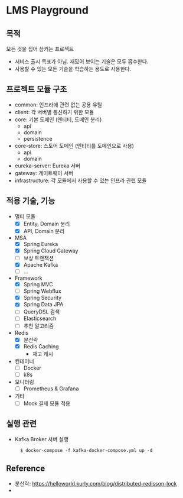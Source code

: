# LMS Playground
## 목적
모든 것을 집어 삼키는 프로젝트
* 서비스 출시 목표가 아님. 재밌어 보이는 기술은 모두 흡수한다.
* 사용할 수 있는 모든 기술을 학습하는 용도로 사용한다.

## 프로젝트 모듈 구조
* common: 인프라에 관련 없는 공용 유틸
* client: 각 서버별 통신하기 위한 모듈
* core: 기본 도메인 (엔티티, 도메인 분리)
  * api
  * domain
  * persistence
* core-store: 스토어 도메인 (엔티티를 도메인으로 사용)
  * api
  * domain
* eureka-server: Eureka 서버
* gateway: 게이트웨이 서버
* infrastructure: 각 모듈에서 사용할 수 있는 인프라 관련 모듈

## 적용 기술, 기능
* 멀티 모듈
  * [x] Entity, Domain 분리
  * [x] API, Domain 분리
* MSA
  * [x] Spring Eureka
  * [x] Spring Cloud Gateway
  * [ ] 보상 트랜잭션
  * [x] Apache Kafka
  * [ ] ...
* Framework
  * [x] Spring MVC
  * [ ] Spring Webflux
  * [x] Spring Security
  * [x] Spring Data JPA
  * [ ] QueryDSL
검색
  * [ ] Elasticsearch
  * [ ] 추천 알고리즘
* Redis
  * [x] 분산락
  * [x] Redis Caching
    * 재고 캐시
* 컨테이너
  * [ ] Docker
  * [ ] k8s
* 모니터링
  * [ ] Prometheus & Grafana
* 기타
  * [ ] Mock 결제 모듈 적용

## 실행 관련
* Kafka Broker 서버 실행
  ```
    $ docker-compose -f kafka-docker-compose.yml up -d
    ```

## Reference
* 분산락: https://helloworld.kurly.com/blog/distributed-redisson-lock
* 